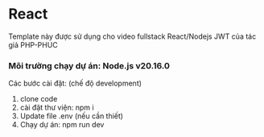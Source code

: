 # React

Template này được sử dụng cho video fullstack React/Nodejs JWT của tác giả PHP-PHUC

### Môi trường chạy dự án: Node.js v20.16.0

Các bước cài đặt: (chế độ development)

1. clone code
2. cài đặt thư viện: npm i
3. Update file .env (nếu cần thiết)
4. Chạy dự án: npm run dev
